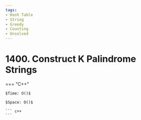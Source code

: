 ```yaml
---
tags:
- Hash Table
- String
- Greedy
- Counting
- Unsolved
---
```



# 1400. Construct K Palindrome Strings

=== "C++"

    $Time: O()$

    $Space: O()$

    ``` c++
    ```